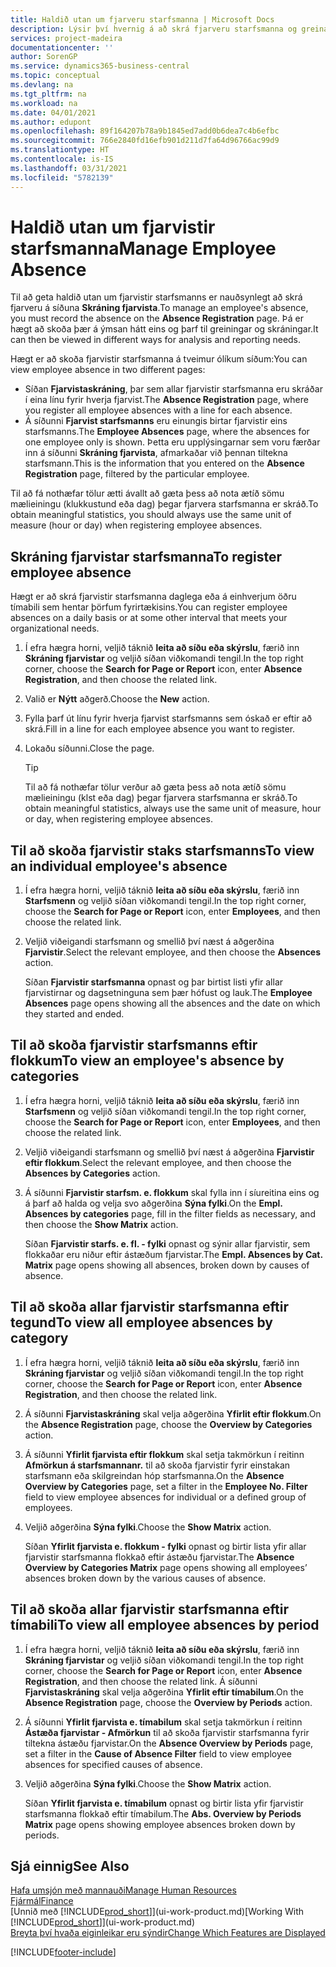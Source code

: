 ```yaml
---
title: Haldið utan um fjarveru starfsmanna | Microsoft Docs
description: Lýsir því hvernig á að skrá fjarveru starfsmanna og greina upplýsingar um fjarveru.
services: project-madeira
documentationcenter: ''
author: SorenGP
ms.service: dynamics365-business-central
ms.topic: conceptual
ms.devlang: na
ms.tgt_pltfrm: na
ms.workload: na
ms.date: 04/01/2021
ms.author: edupont
ms.openlocfilehash: 89f164207b78a9b1845ed7add0b6dea7c4b6efbc
ms.sourcegitcommit: 766e2840fd16efb901d211d7fa64d96766ac99d9
ms.translationtype: HT
ms.contentlocale: is-IS
ms.lasthandoff: 03/31/2021
ms.locfileid: "5782139"
---
```

# <a name="manage-employee-absence"></a><span data-ttu-id="17f69-103">Haldið utan um fjarvistir starfsmanna</span><span class="sxs-lookup"><span data-stu-id="17f69-103">Manage Employee Absence</span></span>
<span data-ttu-id="17f69-104">Til að geta haldið utan um fjarvistir starfsmanns er nauðsynlegt að skrá fjarveru á síðuna **Skráning fjarvista**.</span><span class="sxs-lookup"><span data-stu-id="17f69-104">To manage an employee's absence, you must record the absence on the **Absence Registration** page.</span></span> <span data-ttu-id="17f69-105">Þá er hægt að skoða þær á ýmsan hátt eins og þarf til greiningar og skráningar.</span><span class="sxs-lookup"><span data-stu-id="17f69-105">It can then be viewed in different ways for analysis and reporting needs.</span></span>

<span data-ttu-id="17f69-106">Hægt er að skoða fjarvistir starfsmanna á tveimur ólíkum síðum:</span><span class="sxs-lookup"><span data-stu-id="17f69-106">You can view employee absence in two different pages:</span></span>

* <span data-ttu-id="17f69-107">Síðan **Fjarvistaskráning**, þar sem allar fjarvistir starfsmanna eru skráðar í eina línu fyrir hverja fjarvist.</span><span class="sxs-lookup"><span data-stu-id="17f69-107">The **Absence Registration** page, where you register all employee absences with a line for each absence.</span></span>
* <span data-ttu-id="17f69-108">Á síðunni **Fjarvist starfsmanns** eru einungis birtar fjarvistir eins starfsmanns.</span><span class="sxs-lookup"><span data-stu-id="17f69-108">The **Employee Absences** page, where the absences for one employee only is shown.</span></span> <span data-ttu-id="17f69-109">Þetta eru upplýsingarnar sem voru færðar inn á síðunni **Skráning fjarvista**, afmarkaðar við þennan tiltekna starfsmann.</span><span class="sxs-lookup"><span data-stu-id="17f69-109">This is the information that you entered on the **Absence Registration** page, filtered by the particular employee.</span></span>

<span data-ttu-id="17f69-110">Til að fá nothæfar tölur ætti ávallt að gæta þess að nota ætíð sömu mælieiningu (klukkustund eða dag) þegar fjarvera starfsmanna er skráð.</span><span class="sxs-lookup"><span data-stu-id="17f69-110">To obtain meaningful statistics, you should always use the same unit of measure (hour or day) when registering employee absences.</span></span>

## <a name="to-register-employee-absence"></a><span data-ttu-id="17f69-111">Skráning fjarvistar starfsmanna</span><span class="sxs-lookup"><span data-stu-id="17f69-111">To register employee absence</span></span>
<span data-ttu-id="17f69-112">Hægt er að skrá fjarvistir starfsmanna daglega eða á einhverjum öðru tímabili sem hentar þörfum fyrirtækisins.</span><span class="sxs-lookup"><span data-stu-id="17f69-112">You can register employee absences on a daily basis or at some other interval that meets your organizational needs.</span></span>

1. <span data-ttu-id="17f69-113">Í efra hægra horni, veljið táknið **leita að síðu eða skýrslu**, færið inn **Skráning fjarvistar** og veljið síðan viðkomandi tengil.</span><span class="sxs-lookup"><span data-stu-id="17f69-113">In the top right corner, choose the **Search for Page or Report** icon, enter **Absence Registration**, and then choose the related link.</span></span>
2. <span data-ttu-id="17f69-114">Valið er **Nýtt** aðgerð.</span><span class="sxs-lookup"><span data-stu-id="17f69-114">Choose the **New** action.</span></span>
3. <span data-ttu-id="17f69-115">Fylla þarf út línu fyrir hverja fjarvist starfsmanns sem óskað er eftir að skrá.</span><span class="sxs-lookup"><span data-stu-id="17f69-115">Fill in a line for each employee absence you want to register.</span></span>
4. <span data-ttu-id="17f69-116">Lokaðu síðunni.</span><span class="sxs-lookup"><span data-stu-id="17f69-116">Close the page.</span></span>

    > [!Tip]
    > <span data-ttu-id="17f69-117">Til að fá nothæfar tölur verður að gæta þess að nota ætíð sömu mælieiningu (klst eða dag) þegar fjarvera starfsmanna er skráð.</span><span class="sxs-lookup"><span data-stu-id="17f69-117">To obtain meaningful statistics, always use the same unit of measure, hour or day, when registering employee absences.</span></span>

## <a name="to-view-an-individual-employees-absence"></a><span data-ttu-id="17f69-118">Til að skoða fjarvistir staks starfsmanns</span><span class="sxs-lookup"><span data-stu-id="17f69-118">To view an individual employee's absence</span></span>
1. <span data-ttu-id="17f69-119">Í efra hægra horni, veljið táknið **leita að síðu eða skýrslu**, færið inn **Starfsmenn** og veljið síðan viðkomandi tengil.</span><span class="sxs-lookup"><span data-stu-id="17f69-119">In the top right corner, choose the **Search for Page or Report** icon, enter **Employees**, and then choose the related link.</span></span>
2. <span data-ttu-id="17f69-120">Veljið viðeigandi starfsmann og smellið því næst á aðgerðina **Fjarvistir**.</span><span class="sxs-lookup"><span data-stu-id="17f69-120">Select the relevant employee, and then choose the **Absences** action.</span></span>

    <span data-ttu-id="17f69-121">Síðan **Fjarvistir starfsmanna** opnast og þar birtist listi yfir allar fjarvistirnar og dagsetninguna sem þær hófust og lauk.</span><span class="sxs-lookup"><span data-stu-id="17f69-121">The **Employee Absences** page opens showing all the absences and the date on which they started and ended.</span></span>

## <a name="to-view-an-employees-absence-by-categories"></a><span data-ttu-id="17f69-122">Til að skoða fjarvistir starfsmanns eftir flokkum</span><span class="sxs-lookup"><span data-stu-id="17f69-122">To view an employee's absence by categories</span></span>
1. <span data-ttu-id="17f69-123">Í efra hægra horni, veljið táknið **leita að síðu eða skýrslu**, færið inn **Starfsmenn** og veljið síðan viðkomandi tengil.</span><span class="sxs-lookup"><span data-stu-id="17f69-123">In the top right corner, choose the **Search for Page or Report** icon, enter **Employees**, and then choose the related link.</span></span>
2. <span data-ttu-id="17f69-124">Veljið viðeigandi starfsmann og smellið því næst á aðgerðina **Fjarvistir eftir flokkum**.</span><span class="sxs-lookup"><span data-stu-id="17f69-124">Select the relevant employee, and then choose the **Absences by Categories** action.</span></span>
3. <span data-ttu-id="17f69-125">Á síðunni **Fjarvistir starfsm. e. flokkum** skal fylla inn í síureitina eins og á þarf að halda og velja svo aðgerðina **Sýna fylki**.</span><span class="sxs-lookup"><span data-stu-id="17f69-125">On the **Empl. Absences by categories** page, fill in the filter fields as necessary, and then choose the **Show Matrix** action.</span></span>

    <span data-ttu-id="17f69-126">Síðan **Fjarvistir starfs. e. fl. - fylki** opnast og sýnir allar fjarvistir, sem flokkaðar eru niður eftir ástæðum fjarvistar.</span><span class="sxs-lookup"><span data-stu-id="17f69-126">The **Empl. Absences by Cat. Matrix** page opens showing all absences, broken down by causes of absence.</span></span>

## <a name="to-view-all-employee-absences-by-category"></a><span data-ttu-id="17f69-127">Til að skoða allar fjarvistir starfsmanna eftir tegund</span><span class="sxs-lookup"><span data-stu-id="17f69-127">To view all employee absences by category</span></span>
1. <span data-ttu-id="17f69-128">Í efra hægra horni, veljið táknið **leita að síðu eða skýrslu**, færið inn **Skráning fjarvistar** og veljið síðan viðkomandi tengil.</span><span class="sxs-lookup"><span data-stu-id="17f69-128">In the top right corner, choose the **Search for Page or Report** icon, enter **Absence Registration**, and then choose the related link.</span></span>
2. <span data-ttu-id="17f69-129">Á síðunni **Fjarvistaskráning** skal velja aðgerðina **Yfirlit eftir flokkum**.</span><span class="sxs-lookup"><span data-stu-id="17f69-129">On the **Absence Registration** page, choose the **Overview by Categories** action.</span></span>
3. <span data-ttu-id="17f69-130">Á síðunni **Yfirlit fjarvista eftir flokkum** skal setja takmörkun í reitinn **Afmörkun á starfsmannanr.** til að skoða fjarvistir fyrir einstakan starfsmann eða skilgreindan hóp starfsmanna.</span><span class="sxs-lookup"><span data-stu-id="17f69-130">On the **Absence Overview by Categories** page, set a filter in the **Employee No. Filter** field to view employee absences for individual or a defined group of employees.</span></span>
4. <span data-ttu-id="17f69-131">Veljið aðgerðina **Sýna fylki**.</span><span class="sxs-lookup"><span data-stu-id="17f69-131">Choose the **Show Matrix** action.</span></span>

    <span data-ttu-id="17f69-132">Síðan **Yfirlit fjarvista e. flokkum - fylki** opnast og birtir lista yfir allar fjarvistir starfsmanna flokkað eftir ástæðu fjarvistar.</span><span class="sxs-lookup"><span data-stu-id="17f69-132">The **Absence Overview by Categories Matrix** page opens showing all employees’ absences broken down by the various causes of absence.</span></span>

## <a name="to-view-all-employee-absences-by-period"></a><span data-ttu-id="17f69-133">Til að skoða allar fjarvistir starfsmanna eftir tímabili</span><span class="sxs-lookup"><span data-stu-id="17f69-133">To view all employee absences by period</span></span>
1. <span data-ttu-id="17f69-134">Í efra hægra horni, veljið táknið **leita að síðu eða skýrslu**, færið inn **Skráning fjarvistar** og veljið síðan viðkomandi tengil.</span><span class="sxs-lookup"><span data-stu-id="17f69-134">In the top right corner, choose the **Search for Page or Report** icon, enter **Absence Registration**, and then choose the related link.</span></span>
   <span data-ttu-id="17f69-135">Á síðunni **Fjarvistaskráning** skal velja aðgerðina **Yfirlit eftir tímabilum**.</span><span class="sxs-lookup"><span data-stu-id="17f69-135">On the **Absence Registration** page, choose the **Overview by Periods** action.</span></span>
2. <span data-ttu-id="17f69-136">Á síðunni **Yfirlit fjarvista e. tímabilum** skal setja takmörkun í reitinn **Ástæða fjarvistar - Afmörkun** til að skoða fjarvistir starfsmanna fyrir tiltekna ástæðu fjarvistar.</span><span class="sxs-lookup"><span data-stu-id="17f69-136">On the **Absence Overview by Periods** page, set a filter in the **Cause of Absence Filter** field to view employee absences for specified causes of absence.</span></span>
3. <span data-ttu-id="17f69-137">Veljið aðgerðina **Sýna fylki**.</span><span class="sxs-lookup"><span data-stu-id="17f69-137">Choose the **Show Matrix** action.</span></span>

    <span data-ttu-id="17f69-138">Síðan **Yfirlit fjarvista e. tímabilum** opnast og birtir lista yfir fjarvistir starfsmanna flokkað eftir tímabilum.</span><span class="sxs-lookup"><span data-stu-id="17f69-138">The **Abs. Overview by Periods Matrix** page opens showing employee absences broken down by periods.</span></span>

## <a name="see-also"></a><span data-ttu-id="17f69-139">Sjá einnig</span><span class="sxs-lookup"><span data-stu-id="17f69-139">See Also</span></span>
[<span data-ttu-id="17f69-140">Hafa umsjón með mannauði</span><span class="sxs-lookup"><span data-stu-id="17f69-140">Manage Human Resources</span></span>](hr-manage-human-resources.md)  
[<span data-ttu-id="17f69-141">Fjármál</span><span class="sxs-lookup"><span data-stu-id="17f69-141">Finance</span></span>](finance.md)  
<span data-ttu-id="17f69-142">[Unnið með [!INCLUDE[prod_short](includes/prod_short.md)]](ui-work-product.md)</span><span class="sxs-lookup"><span data-stu-id="17f69-142">[Working With [!INCLUDE[prod_short](includes/prod_short.md)]](ui-work-product.md)</span></span>  
[<span data-ttu-id="17f69-143">Breyta því hvaða eiginleikar eru sýndir</span><span class="sxs-lookup"><span data-stu-id="17f69-143">Change Which Features are Displayed</span></span>](ui-experiences.md)


[!INCLUDE[footer-include](includes/footer-banner.md)]